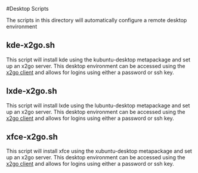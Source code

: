 #Desktop Scripts

The scripts in this directory will automatically configure a remote desktop environment

## kde-x2go.sh
This script will install kde using the kubuntu-desktop metapackage and set up an x2go server. This desktop environment can be accessed using the [x2go client](http://wiki.x2go.org/doku.php/doc:installation:x2goclient) and allows for logins using either a password or ssh key.

## lxde-x2go.sh
This script will install lxde using the lubuntu-desktop metapackage and set up an x2go server. This desktop environment can be accessed using the [x2go client](http://wiki.x2go.org/doku.php/doc:installation:x2goclient) and allows for logins using either a password or ssh key.


## xfce-x2go.sh
This script will install xfce using the xubuntu-desktop metapackage and set up an x2go server. This desktop environment can be accessed using the [x2go client](http://wiki.x2go.org/doku.php/doc:installation:x2goclient) and allows for logins using either a password or ssh key.